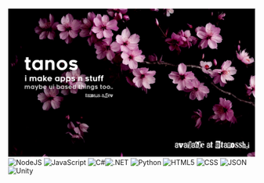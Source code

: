 ![Home](https://github.com/tanosshi/tanosshi/blob/main/thumb.png?raw=true)
<img src="https://count.getloli.com/get/@tanosshi?theme=rule34" alt="visitors tracking sorry" width="1" height="1" style="position:absolute;display: inline;"/>&#8203;
<img src="https://api.visitorbadge.io/api/VisitorHit?user=tanosshi&repo=tanosshi&countColor=%237B1E7A" alt="visitors tracking backup sorry" width="1" height="1" style="position:absolute;display: inline;"/>&#8203;
![NodeJS](https://img.shields.io/badge/node.js-000000?style=for-the-badge&logo=node.js&logoColor=white)
![JavaScript](https://img.shields.io/badge/javascript-000000?style=for-the-badge&logo=javascript&logoColor=F7DF1E)
![C#](https://img.shields.io/badge/c%23-000000?style=for-the-badge&logo=csharp&logoColor=white)![.NET](https://img.shields.io/badge/.NET-000000?style=for-the-badge&logo=.net&logoColor=white)
![Python](https://img.shields.io/badge/python-000000?style=for-the-badge&logo=python&logoColor=ffdd54)
![HTML5](https://img.shields.io/badge/html5-000000?style=for-the-badge&logo=html5&logoColor=white)
![CSS](https://img.shields.io/badge/CSS-000000?style=for-the-badge&logo=css&logoColor=ffffff)
![JSON](https://img.shields.io/badge/JSON-000000?style=for-the-badge&logo=json&logoColor=ffffff)
![Unity](https://img.shields.io/badge/Unity-000000?style=for-the-badge&logo=unity&logoColor=ffffff)
